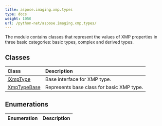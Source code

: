 ```yaml
---
title: aspose.imaging.xmp.types
type: docs
weight: 1050
url: /python-net/aspose.imaging.xmp.types/
---
```



The module contains classes that represent the values of XMP properties in three basic categories: basic types, complex and derived types.

## **Classes**
| **Class** | **Description** |
| :- | :- |
| [IXmpType](/imaging/python-net/aspose.imaging.xmp.types/ixmptype/) | Base interface for XMP type. |
| [XmpTypeBase](/imaging/python-net/aspose.imaging.xmp.types/xmptypebase/) | Represents base class for basic XMP type. |
## **Enumerations**
| **Enumeration** | **Description** |
| :- | :- |
